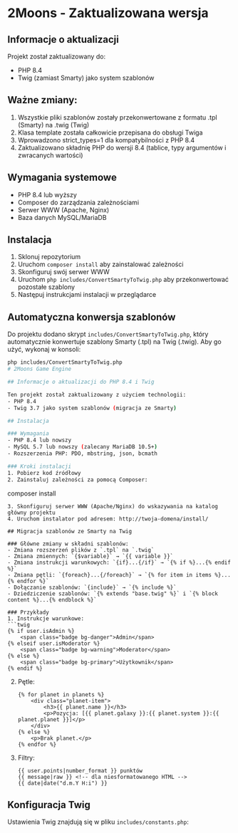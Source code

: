 # 2Moons - Zaktualizowana wersja

## Informacje o aktualizacji
Projekt został zaktualizowany do:
- PHP 8.4
- Twig (zamiast Smarty) jako system szablonów

## Ważne zmiany:
1. Wszystkie pliki szablonów zostały przekonwertowane z formatu .tpl (Smarty) na .twig (Twig)
2. Klasa template została całkowicie przepisana do obsługi Twiga
3. Wprowadzono strict_types=1 dla kompatybilności z PHP 8.4
4. Zaktualizowano składnię PHP do wersji 8.4 (tablice, typy argumentów i zwracanych wartości)

## Wymagania systemowe
- PHP 8.4 lub wyższy
- Composer do zarządzania zależnościami
- Serwer WWW (Apache, Nginx)
- Baza danych MySQL/MariaDB

## Instalacja
1. Sklonuj repozytorium
2. Uruchom `composer install` aby zainstalować zależności
3. Skonfiguruj swój serwer WWW
4. Uruchom `php includes/ConvertSmartyToTwig.php` aby przekonwertować pozostałe szablony
5. Następuj instrukcjami instalacji w przeglądarce

## Automatyczna konwersja szablonów
Do projektu dodano skrypt `includes/ConvertSmartyToTwig.php`, który automatycznie konwertuje szablony Smarty (.tpl) na Twig (.twig). 
Aby go użyć, wykonaj w konsoli:

```bash
php includes/ConvertSmartyToTwig.php
# 2Moons Game Engine

## Informacje o aktualizacji do PHP 8.4 i Twig

Ten projekt został zaktualizowany z użyciem technologii:
- PHP 8.4
- Twig 3.7 jako system szablonów (migracja ze Smarty)

## Instalacja

### Wymagania
- PHP 8.4 lub nowszy
- MySQL 5.7 lub nowszy (zalecany MariaDB 10.5+)
- Rozszerzenia PHP: PDO, mbstring, json, bcmath

### Kroki instalacji
1. Pobierz kod źródłowy
2. Zainstaluj zależności za pomocą Composer:
   ```
   composer install
   ```
3. Skonfiguruj serwer WWW (Apache/Nginx) do wskazywania na katalog główny projektu
4. Uruchom instalator pod adresem: http://twoja-domena/install/

## Migracja szablonów ze Smarty na Twig

### Główne zmiany w składni szablonów:
- Zmiana rozszerzeń plików z `.tpl` na `.twig`
- Zmiana zmiennych: `{$variable}` → `{{ variable }}`
- Zmiana instrukcji warunkowych: `{if}...{/if}` → `{% if %}...{% endif %}`
- Zmiana pętli: `{foreach}...{/foreach}` → `{% for item in items %}...{% endfor %}`
- Dołączanie szablonów: `{include}` → `{% include %}`
- Dziedziczenie szablonów: `{% extends "base.twig" %}` i `{% block content %}...{% endblock %}`

### Przykłady
1. Instrukcje warunkowe:
   ```twig
   {% if user.isAdmin %}
       <span class="badge bg-danger">Admin</span>
   {% elseif user.isModerator %}
       <span class="badge bg-warning">Moderator</span>
   {% else %}
       <span class="badge bg-primary">Użytkownik</span>
   {% endif %}
   ```

2. Pętle:
   ```twig
   {% for planet in planets %}
       <div class="planet-item">
           <h3>{{ planet.name }}</h3>
           <p>Pozycja: [{{ planet.galaxy }}:{{ planet.system }}:{{ planet.planet }}]</p>
       </div>
   {% else %}
       <p>Brak planet.</p>
   {% endfor %}
   ```

3. Filtry:
   ```twig
   {{ user.points|number_format }} punktów
   {{ message|raw }} <!-- dla niesformatowanego HTML -->
   {{ date|date("d.m.Y H:i") }}
   ```

## Konfiguracja Twig

Ustawienia Twig znajdują się w pliku `includes/constants.php`: